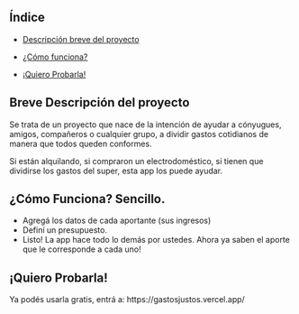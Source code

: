 ## Índice

* [Descripción breve del proyecto](#descripcion)

* [¿Cómo funciona?](#funcionar)

* [¡Quiero Probarla!](#probar)


<h2 id="descripcion">Breve Descripción del proyecto</h2>
<p>Se trata de un proyecto que nace de la intención de ayudar a cónyugues, amigos, compañeros o cualquier grupo, a dividir gastos cotidianos de manera que todos queden conformes.</p>
<p>Si están alquilando, si compraron un electrodoméstico, si tienen que dividirse los gastos del super, esta app los puede ayudar.</p>

<h2 id="funcionar">¿Cómo Funciona? Sencillo.</h2>
<ul>
  <li>Agregá los datos de cada aportante (sus ingresos)</li>
  <li>Definí un presupuesto.</li>
  <li>Listo! La app hace todo lo demás por ustedes. Ahora ya saben el aporte que le corresponde a cada uno!</li>
</ul>

<h2 id="probar">¡Quiero Probarla!</h2>
<p>Ya podés usarla gratis, entrá a: https://gastosjustos.vercel.app/</p>
